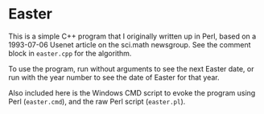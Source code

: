 Easter
====================================================================================================

This is a simple C++ program that I originally written up in Perl, based on a 1993-07-06 Usenet
article on the sci.math newsgroup. See the comment block in `easter.cpp` for the algorithm.

To use the program, run without arguments to see the next Easter date, or run with the year number
to see the date of Easter for that year.

Also included here is the Windows CMD script to evoke the program using Perl (`easter.cmd`), and the
raw Perl script (`easter.pl`).
